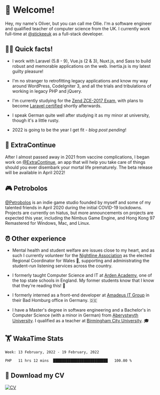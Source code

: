 # 👋 Welcome!

Hey, my name's Oliver, but you can call me Ollie. I'm a software engineer and qualified teacher of computer science from the UK. I currently work full-time at [@stickeeuk](https://www.github.com/stickeeuk) as a full-stack developer.

## 👨‍💻 Quick facts!
- I work with Laravel (5.8 - 9), Vue.js (2 & 3), Nuxt.js, and Sass to build robust and memorable applications on the web. Inertia.js is my latest guilty pleasure! 

- I'm no stranger to retrofitting legacy applications and know my way around WordPress, CodeIgniter 3, and all the trials and tribulations of working in legacy PHP and jQuery.

- I'm currently studying for the [Zend ZCE-2017 Exam](https://www.zend.com/training/php-certification-exam), with plans to become [Laravel certified](https://certification.laravel.com/) shortly afterwards.

- I speak German quite well after studying it as my minor at university, though it's a little rusty.

- 2022 is going to be the year I get fit - _blog post pending_! <!-- Seriously! I mean it this time! -->

## 💓 ExtraContinue

After I almost passed away in 2021 from vaccine complications, I began work on [@ExtraContinue](https://www.github.com/extracontinue), an app that will help you take care of things should you ever disembark your mortal life prematurely. The beta release will be available in April 2022! 

## 🎮 Petrobolos

[@Petrobolos](https://www.github.com/petrobolos) is an indie game studio founded by myself and some of my talented friends in April 2020 during the initial COVID-19 lockdowns. Projects are currently on hiatus, but more announcements on projects are expected this year, including the Nimbus Game Engine, and Hong Kong 97 Remastered for Windows, Mac, and Linux.

## ⏰ Other experience

- Mental health and student welfare are issues close to my heart, and as such I currently volunteer for the [Nightline Association](https://www.nightline.ac.uk) as the elected Regional Coordinator for Wales 🏴󠁧󠁢󠁷󠁬󠁳󠁿, supporting and administrating the student-run listening services across the country.

- I formerly taught Computer Science and IT at [Arden Academy](https://www.arden.solihull.sch.uk), one of the top state schools in England. My former students know that I know that they're reading this! 👀

- I formerly interned as a front-end developer at [Amadeus IT Group](https://github.com/amadeusitgroup) in their Bad Homburg office in Germany. 🇩🇪

- I have a Master's degree in software engineering and a Bachelor's in Computer Science (with a minor in German) from [Aberystwyth University](https://www.aber.ac.uk). I qualified as a teacher at [Birmingham City University](https://www.bcu.ac.uk). 🎓

## 🏋 WakaTime Stats

<!--START_SECTION:waka-->
```text
Week: 13 February, 2022 - 19 February, 2022

PHP   11 hrs 12 mins  █████████████████████████   100.00 % 
```
<!--END_SECTION:waka-->

## 📌 Download my CV

[![CV](https://github-readme-stats.vercel.app/api/pin/?username=oliverearl&repo=cv)](https://github.com/oliverearl/cv)
